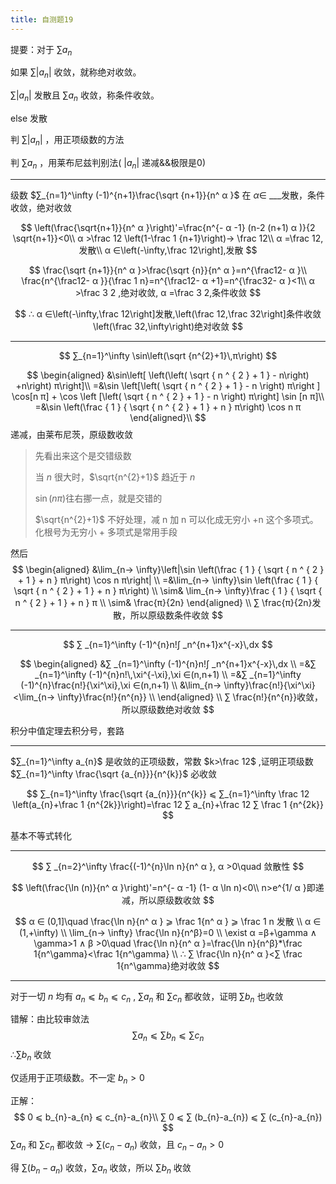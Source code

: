 ```yaml
---
title: 自测题19
---
```


提要：对于 $∑ a_{n}$

如果 $∑ |a_{n}|$ 收敛，就称绝对收敛。

$∑ |a_{n}|$ 发散且 $∑ a_{n}$ 收敛，称条件收敛。

else 发散

判 $∑ |a_{n}|$ ，用正项级数的方法

判 $∑ a_{n}$ ，用莱布尼兹判别法( $|a_{n}|$ 递减&&极限是0)

---

级数 $∑_{n=1}^\infty (-1)^{n+1}\frac{\sqrt {n+1}}{n^ α }$ 在 $α ∈$ ___发散，条件收敛，绝对收敛

$$
\left(\frac{\sqrt{n+1}}{n^ α }\right)'=\frac{n^{- α -1} (n-2 (n+1) α )}{2 \sqrt{n+1}}<0\\
 α >\frac 12 \left(1-\frac 1 {n+1}\right)→ \frac 12\\
 α =\frac 12,发散\\
 α ∈\left(-\infty,\frac 12\right],发散
$$

$$
\frac{\sqrt {n+1}}{n^ α }>\frac{\sqrt {n}}{n^ α }=n^{\frac12- α }\\
\frac{n^{\frac12- α }}{\frac 1 n}=n^{\frac12- α +1}=n^{\frac32- α }<1\\
 α >\frac 3 2 ,绝对收敛, α =\frac 3 2,条件收敛
$$

$$
∴ α ∈\left(-\infty,\frac 12\right]发散,\left(\frac 12,\frac 32\right]条件收敛\left(\frac 32,\infty\right)绝对收敛
$$

---

$$
∑_{n=1}^\infty \sin\left(\sqrt {n^{2}+1}\,π\right)
$$

$$
\begin{aligned}
&\sin\left[ \left(\left( \sqrt { n ^ { 2 } + 1 } - n\right) +n\right) π\right]\\
=&\sin \left[\left( \sqrt { n ^ { 2 } + 1 } - n \right) π\right ] \cos[n π] + \cos \left [\left( \sqrt { n ^ { 2 } + 1 } - n \right) π\right] \sin [n π]\\
=&\sin \left(\frac { 1 } { \sqrt { n ^ { 2 } + 1 } + n } π\right) \cos n π
\end{aligned}\\
$$
递减，由莱布尼茨，原级数收敛

> 先看出来这个是交错级数
>
> 当 $n$ 很大时，$\sqrt{n^{2}+1}$ 趋近于 $n$
>
> $\sin(n π)$往右挪一点，就是交错的
>
> $\sqrt{n^{2}+1}$ 不好处理，减 n 加 n 可以化成无穷小 +n 这个多项式。化根号为无穷小 + 多项式是常用手段

然后
$$
\begin{aligned}
&\lim_{n→ \infty}\left|\sin \left(\frac { 1 } { \sqrt { n ^ { 2 } + 1 } + n } π\right) \cos n π\right|
\\
=&\lim_{n→ \infty}\sin \left(\frac { 1 } { \sqrt { n ^ { 2 } + 1 } + n } π\right)
\\
\sim& \lim_{n→ \infty}\frac { 1 } { \sqrt { n ^ { 2 } + 1 } + n } π
\\
\sim& \frac{π}{2n}
\end{aligned}
\\
∑ \frac{π}{2n}发散，所以原级数条件收敛
$$

---

$$
∑ _{n=1}^\infty (-1)^{n}n!∫ _n^{n+1}x^{-x}\,dx
$$

$$
\begin{aligned}
&∑ _{n=1}^\infty (-1)^{n}n!∫ _n^{n+1}x^{-x}\,dx
\\
=&∑ _{n=1}^\infty (-1)^{n}n!\,\xi^{-\xi},\xi ∈(n,n+1)
\\
=&∑ _{n=1}^\infty (-1)^{n}\frac{n!}{\xi^\xi},\xi ∈(n,n+1)
\\
&\lim_{n→ \infty}\frac{n!}{\xi^\xi}<\lim_{n→ \infty}\frac{n!}{n^{n}}
\\
\end{aligned}
\\
∑ \frac{n!}{n^{n}}收敛，所以原级数绝对收敛
$$

积分中值定理去积分号，套路

---

$∑_{n=1}^\infty a_{n}$ 是收敛的正项级数，常数 $k>\frac 12$ ,证明正项级数 $∑_{n=1}^\infty \frac{\sqrt {a_{n}}}{n^{k}}$ 必收敛

$$
∑_{n=1}^\infty \frac{\sqrt {a_{n}}}{n^{k}} ⩽  ∑_{n=1}^\infty \frac 12 \left(a_{n}+\frac 1 {n^{2k}}\right)=\frac 12 ∑ a_{n}+\frac 12 ∑ \frac 1 {n^{2k}}
$$

基本不等式转化

---

$$
∑ _{n=2}^\infty \frac{(-1)^{n}\ln n}{n^ α }, α >0\quad 敛散性
$$

$$
\left(\frac{\ln (n)}{n^ α }\right)'=n^{- α -1} (1- α \ln n)<0\\
 n>e^{1/ α }即递减，所以原级数收敛
$$

$$
α ∈ (0,1]\quad \frac{\ln n}{n^ α } ⩾  \frac 1{n^ α } ⩾  \frac 1 n 发散
\\
α ∈ (1,+\infty)
\\
\lim_{n→ \infty} \frac{\ln n}{n^β}=0
\\
\exist α =β+\gamma  ∧  \gamma>1 ∧  β >0\quad \frac{\ln n}{n^ α }=\frac{\ln n}{n^β}*\frac 1{n^\gamma}<\frac 1{n^\gamma}
\\
∴ ∑ \frac{\ln n}{n^ α }<∑ \frac 1{n^\gamma}绝对收敛
$$

---

对于一切 $n$ 均有 $a_{n} ⩽  b_{n} ⩽  c_{n}$ , $∑ a_{n}$ 和 $∑ c_{n}$ 都收敛，证明 $∑ b_{n}$ 也收敛

错解：由比较审敛法
$$
∑ a_{n} ⩽  ∑ b_{n} ⩽  ∑ c_{n}
$$
$∴ ∑ b_{n}$ 收敛

仅适用于正项级数。不一定 $b_{n}>0$

正解：
$$
0 ⩽  b_{n}-a_{n} ⩽  c_{n}-a_{n}\\
∑ 0 ⩽  ∑ (b_{n}-a_{n}) ⩽  ∑ (c_{n}-a_{n})
$$
$∑ a_{n}$ 和 $∑ c_{n}$ 都收敛 $→$ $∑ (c_{n}-a_{n})$ 收敛，且 $c_{n}-a_{n}>0$

得 $∑ (b_{n}-a_{n})$ 收敛，$∑ a_{n}$ 收敛，所以 $∑ b_{n}$ 收敛
